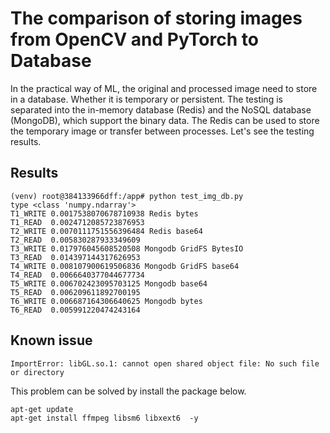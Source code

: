 # The comparison of storing images from OpenCV and PyTorch to Database
In the practical way of ML, the original and processed image need to store in a database. Whether it is temporary or persistent. The testing is separated into the in-memory database (Redis) and the NoSQL database (MongoDB), which support the binary data. The Redis can be used to store the temporary image or transfer between processes. Let's see the testing results.

## Results
```
(venv) root@384133966dff:/app# python test_img_db.py 
type <class 'numpy.ndarray'>
T1_WRITE 0.0017538070678710938 Redis bytes
T1_READ  0.0024712085723876953
T2_WRITE 0.0070111751556396484 Redis base64
T2_READ  0.005830287933349609
T3_WRITE 0.017976045608520508 Mongodb GridFS BytesIO
T3_READ  0.014397144317626953
T4_WRITE 0.008107900619506836 Mongodb GridFS base64
T4_READ  0.0066640377044677734
T5_WRITE 0.006702423095703125 Mongodb base64
T5_READ  0.006209611892700195
T6_WRITE 0.006687164306640625 Mongodb bytes
T6_READ  0.005991220474243164
```

## Known issue
`ImportError: libGL.so.1: cannot open shared object file: No such file or directory`

This problem can be solved by install the package below.
```
apt-get update
apt-get install ffmpeg libsm6 libxext6  -y
```


